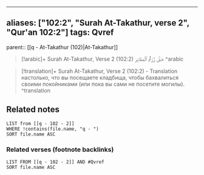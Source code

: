 
---
aliases: ["102:2", "Surah At-Takathur, verse 2", "Qur'an 102:2"]
tags: Qvref
---

parent:: [[q - At-Takathur (102)|At-Takathur]]

> [!arabic]+ Surah At-Takathur, Verse 2 (102:2)
> <span class="quran-arabic">حَتَّىٰ زُرْتُمُ ٱلْمَقَابِرَ</span>
^arabic

> [!translation]+ Surah At-Takathur, Verse 2 (102:2) - Translation
> настолько, что вы посещаете кладбища, чтобы бахвалиться своими покойниками (или пока вы сами не посетите могилы).
^translation



## Related notes
```dataview
LIST from [[q - 102 - 2]]
WHERE !contains(file.name, "q - ")
SORT file.name ASC
```

### Related verses (footnote backlinks)
```dataview
LIST FROM [[q - 102 - 2]] AND #Qvref
SORT file.name ASC
```

